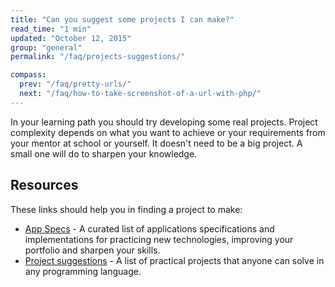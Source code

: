 ```yaml
---
title: "Can you suggest some projects I can make?"
read_time: "1 min"
updated: "October 12, 2015"
group: "general"
permalink: "/faq/projects-suggestions/"

compass:
  prev: "/faq/pretty-urls/"
  next: "/faq/how-to-take-screenshot-of-a-url-with-php/"
---
```


In your learning path you should try developing some real projects. Project complexity depends on what you want to achieve or your requirements from your mentor at school or yourself. It doesn't need to be a big project. A small one will do to sharpen your knowledge.

## Resources

These links should help you in finding a project to make:

* [App Specs](https://github.com/ericdouglas/app-specs) - A curated list of applications specifications and implementations for practicing new technologies, improving your portfolio and sharpen your skills.
* [Project suggestions](https://github.com/karan/Projects) - A list of practical projects that anyone can solve in any programming language.
